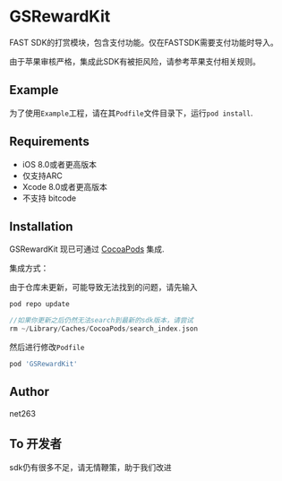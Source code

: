 # GSRewardKit
FAST SDK的打赏模块，包含支付功能。仅在FASTSDK需要支付功能时导入。

由于苹果审核严格，集成此SDK有被拒风险，请参考苹果支付相关规则。

## Example

为了使用`Example`工程，请在其`Podfile`文件目录下，运行`pod install`.

## Requirements

 - iOS 8.0或者更高版本
 - 仅支持ARC
 - Xcode 8.0或者更高版本
 - 不支持 bitcode
 
## Installation

GSRewardKit 现已可通过 [CocoaPods](https://cocoapods.org) 集成.

集成方式：

由于仓库未更新，可能导致无法找到的问题，请先输入

```c
pod repo update

//如果你更新之后仍然无法search到最新的sdk版本，请尝试
rm ~/Library/Caches/CocoaPods/search_index.json
```

然后进行修改`Podfile`

```ruby
pod 'GSRewardKit'
```
## Author

net263

## To 开发者

sdk仍有很多不足，请无情鞭策，助于我们改进
